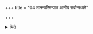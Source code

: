 +++
title = "04 तानन्यस्मिन्पात्र आनीय सर्वान्मध्यमे"

+++

<details><summary>थिते</summary>

तानन्यस्मिन्पात्र आनीय सर्वान्मध्यमे गृह्णाति त्वे क्रतुमपि वृञ्जन्ति विश्व इति ४
</details>
